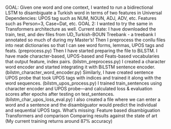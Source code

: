 GOAL: Given one word and one context, I wanted to run a bidirectional LSTM to disambiguate a Turkish word in terms of two features in Universal Dependencies:
UPOS tag such as NUM, NOUN, ADJ, ADV, etc.
Features such as Person=3, Case=Dat, etc.
GOAL 2: I wanted to try the same in Transformers architecture as well.
Current state:
I have downloaded the train, test, and dev files from UD_Turkish-BOUN Treebank - a treebank I annotated so much of during my Master’s! Then I preprocess the conllu files into neat dictionaries so that I can see word forms, lemmas, UPOS tags and feats. (preprocess.py)
Then I have started preparing the file to BiLSTM. I have made character-based, UPOS-based and Feats-based vocabularies that output feature, index pairs. (bilstm_preprocess.py)
I created a character word encoder and started integrating it with BiLSTM sentence encoder. (bilstm_character_word_encoder.py)
Similarly, I have created sentence UPOS probe that took UPOS tags with indices and trained it along with the word sequences. (bilstm_upos_process.py)
I trained train_sentences using character encoder and UPOS probe—and calculated loss & evaluation scores after epochs after testing on test_sentences. (bilstm_char_upos_loss_eval.py)
I also created a file where we can enter a word and a sentence and the disambiguator would predict the individual and sequential UPOS tags.
What’s missing:
Feature based disambiguation
Transformers and comparison
Comparing results against the state of art (My current training returns around 87% accuracy)
